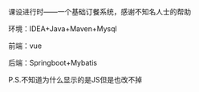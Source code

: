 课设进行时——一个基础订餐系统，感谢不知名人士的帮助

环境：IDEA+Java+Maven+Mysql

前端：vue

后端：Springboot+Mybatis

P.S.不知道为什么显示的是JS但是也改不掉
